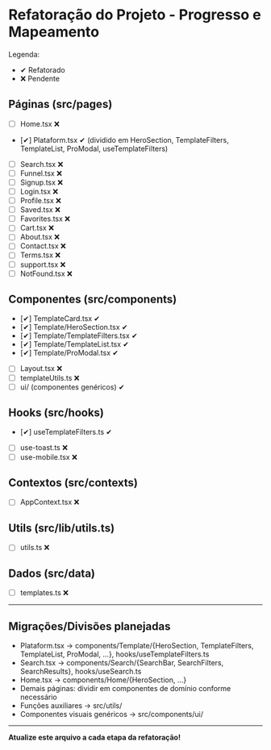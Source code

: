 # Refatoração do Projeto - Progresso e Mapeamento

Legenda:
- ✔ Refatorado
- ❌ Pendente

## Páginas (src/pages)

- [ ] Home.tsx ❌
- [✔] Plataform.tsx ✔ (dividido em HeroSection, TemplateFilters, TemplateList, ProModal, useTemplateFilters)
- [ ] Search.tsx ❌
- [ ] Funnel.tsx ❌
- [ ] Signup.tsx ❌
- [ ] Login.tsx ❌
- [ ] Profile.tsx ❌
- [ ] Saved.tsx ❌
- [ ] Favorites.tsx ❌
- [ ] Cart.tsx ❌
- [ ] About.tsx ❌
- [ ] Contact.tsx ❌
- [ ] Terms.tsx ❌
- [ ] support.tsx ❌
- [ ] NotFound.tsx ❌

## Componentes (src/components)

- [✔] TemplateCard.tsx ✔
- [✔] Template/HeroSection.tsx ✔
- [✔] Template/TemplateFilters.tsx ✔
- [✔] Template/TemplateList.tsx ✔
- [✔] Template/ProModal.tsx ✔
- [ ] Layout.tsx ❌
- [ ] templateUtils.ts ❌
- [ ] ui/ (componentes genéricos) ✔

## Hooks (src/hooks)

- [✔] useTemplateFilters.ts ✔
- [ ] use-toast.ts ❌
- [ ] use-mobile.tsx ❌

## Contextos (src/contexts)

- [ ] AppContext.tsx ❌

## Utils (src/lib/utils.ts)

- [ ] utils.ts ❌

## Dados (src/data)

- [ ] templates.ts ❌

---

## Migrações/Divisões planejadas

- Plataform.tsx → components/Template/{HeroSection, TemplateFilters, TemplateList, ProModal, ...}, hooks/useTemplateFilters.ts
- Search.tsx → components/Search/{SearchBar, SearchFilters, SearchResults}, hooks/useSearch.ts
- Home.tsx → components/Home/{HeroSection, ...}
- Demais páginas: dividir em componentes de domínio conforme necessário
- Funções auxiliares → src/utils/
- Componentes visuais genéricos → src/components/ui/

---

**Atualize este arquivo a cada etapa da refatoração!** 
